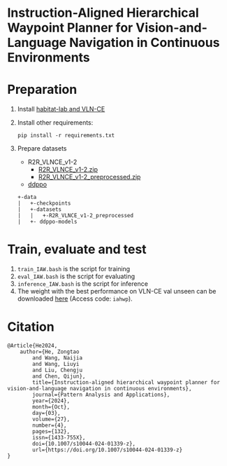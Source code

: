 # Instruction-Aligned Hierarchical Waypoint Planner for Vision-and-Language Navigation in Continuous Environments
# Preparation
1. Install [habitat-lab and VLN-CE](https://github.com/jacobkrantz/VLN-CE)
2. Install other requirements:
    ```shell
    pip install -r requirements.txt
    ```
3. Prepare datasets
    - R2R_VLNCE_v1-2
        - [R2R_VLNCE_v1-2.zip](https://drive.google.com/file/d/1rRdQtqWIpYDAIO7LXDEsB2J75Jl8HMdA/view?usp=sharing)
        - [R2R_VLNCE_v1-2_preprocessed.zip](https://drive.google.com/file/d/1j9sQ0w4wFYSafh42U8VCuKTwMrnrsV6z/view?usp=sharing)
    - [ddppo](https://github.com/facebookresearch/habitat-lab/tree/v0.1.7/habitat_baselines/rl/ddppo)

    ```
    +-data
    |   +-checkpoints
    |   +-datasets        
    |   |   +-R2R_VLNCE_v1-2_preprocessed
    |   +- ddppo-models    
    ```

# Train, evaluate and test
1. `train_IAW.bash` is the script for training
2. `eval_IAW.bash` is the script for evaluating
3. `inference_IAW.bash` is the script for inference
4. The weight with the best performance on VLN-CE val unseen can be downloaded [here](https://www.jianguoyun.com/p/De-0swYQhY--CRiB49YFIAA) (Access code: `iahwp`).

# Citation
```
﻿@Article{He2024,
    author={He, Zongtao
        and Wang, Naijia
        and Wang, Liuyi
        and Liu, Chengju
        and Chen, Qijun},
        title={Instruction-aligned hierarchical waypoint planner for vision-and-language navigation in continuous environments},
        journal={Pattern Analysis and Applications},
        year={2024},
        month={Oct},
        day={03},
        volume={27},
        number={4},
        pages={132},
        issn={1433-755X},
        doi={10.1007/s10044-024-01339-z},
        url={https://doi.org/10.1007/s10044-024-01339-z}
}
```
